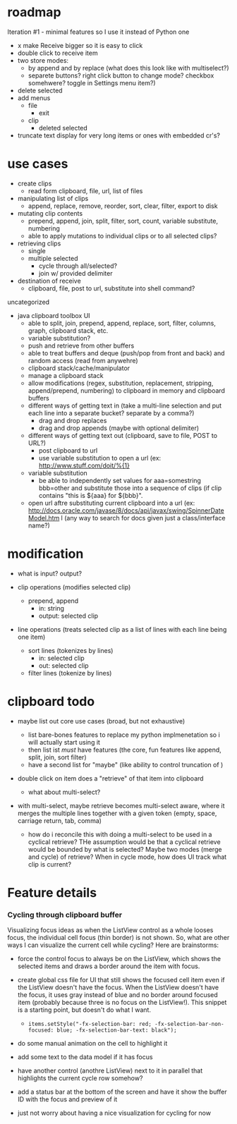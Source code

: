 # roadmap

Iteration #1 - minimal features so I use it instead of Python one

- x make Receive bigger so it is easy to click
- double click to receive item
- two store modes:
    - by append and by replace (what does this look like with multiselect?)
    - separete buttons? right click button to change mode? checkbox somehwere? toggle in Settings menu item?)
- delete selected
- add menus
	- file
	    - exit
	- clip
		- deleted selected
- truncate text display for very long items or ones with embedded cr's?
		
# use cases

- create clips
    - read form clipboard, file, url, list of files
- manipulating list of clips
    - append, replace, remove, reorder, sort, clear, filter, export to disk
- mutating clip contents
    - prepend, append, join, split, filter, sort, count, variable substitute, numbering
    - able to apply mutations to individual clips or to all selected clips?
- retrieving clips
    - single
    - multiple selected
        - cycle through all/selected?
        - join w/ provided delimiter
- destination of receive
    - clipboard, file, post to url, substitute into shell command?
    
uncategorized
    
- java clipboard toolbox UI
    - able to split, join, prepend, append, replace, sort, filter, columns, graph, clipboard stack, etc.
    - variable substitution?
    - push and retrieve from other buffers
    - able to treat buffers and deque (push/pop from front and back) and random access (read from anywehre)
    - clipboard stack/cache/manipulator
    - manage a clipboard stack
    - allow modifications (regex, substitution, replacement, stripping, append/prepend, numbering) to clipboard in memory and 
clipboard buffers
    - different ways of getting text in (take a multi-line selection and put each line into a separate bucket? separate by a comma?)
        - drag and drop replaces
        - drag and drop appends (maybe with optional delimiter)
    - different ways of getting text out (clipboard, save to file, POST to URL?)
        - post clipboard to url
        - use variable substitution to open a url (ex: http://www.stuff.com/doit/%{1}
    - variable substitution
        - be able to independently set values for aaa=somestring bbb=other and substitute those into a sequence of clips 
(if clip contains "this is ${aaa} for ${bbb}". 
    - open url aftre substituting current clipboard into a url (ex: http://docs.oracle.com/javase/8/docs/api/javax/swing/SpinnerDateModel.htm
l (any way to search for docs given just a class/interface name?)



# modification
- what is input? output?

- clip operations (modifies selected clip)
    - prepend, append
        - in: string 
        - output: selected clip
- line operations (treats selected clip as a list of lines with each line being one item)
    - sort lines (tokenizes by lines)
        - in: selected clip
        - out: selected clip
    - filter lines (tokenize by lines)

# clipboard todo
- maybe list out core use cases (broad, but not exhaustive)
    - list bare-bones features to replace my python implmenetation so i will actually start using it
    - then list ist *must* have features (the core, fun features like append, split, join, sort filter)
    - have a second list for "maybe" (like ability to control truncation of )

- double click on item does a "retrieve" of that item into clipboard
    - what about multi-select?
- with multi-select, maybe retrieve becomes multi-select aware, where it merges the multiple lines together with a given token (empty, space, carriage return, tab, comma)
    - how do i reconcile this with doing a multi-select to be used in a cyclical retrieve?  THe assumption would be that a cyclical retrieve would be bounded by what is selected? Maybe two modes (merge and cycle) of retrieve? When in cycle mode, how does UI track what clip is current?
     

# Feature details

### Cycling through clipboard buffer
 
Visualizing focus ideas as when the ListView control as a whole looses focus, the individual cell focus (thin border) is not shown. So, what are other ways I can visualize the current cell while cycling?  Here are brainstorms:

- force the control focus to always be on the ListView, which shows the selected items and draws a border around the item with focus.
- create global css file for UI that still shows the focused cell item even if the ListView doesn't have the focus.  When the ListView doesn't have the focus, it uses gray instead of blue and no border around focused item (probably because three is no focus on the ListView!). This snippet is a starting point, but doesn't do what I want.
    - `items.setStyle("-fx-selection-bar: red; -fx-selection-bar-non-focused: blue; -fx-selection-bar-text: black");`

- do some manual animation on the cell to highlight it
- add some text to the data model if it has focus
- have another control (anothre ListView) next to it in parallel that highlights the current cycle row somehow?
- add a status bar at the bottom of the screen and have it show the buffer ID with the focus and preview of it
- just not worry about having a nice visualization for cycling for now
